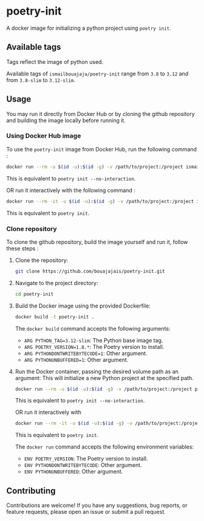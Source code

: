 # poetry-init

A docker image for initializing a python project using `poetry init`.

## Available tags

Tags reflect the image of python used.

Available tags of `ismailbouajaja/poetry-init` range from `3.8` to `3.12` and from `3.8-slim` to `3.12-slim`.

## Usage

You may run it directly from Docker Hub or by cloning the github repository and building the image locally before running it.

### Using Docker Hub image

To use the `poetry-init` image from Docker Hub, run the following command :

```bash
docker run --rm -u $(id -u):$(id -g) -v /path/to/project:/project ismailbouajaja/poetry-init
```

This is equivalent to `poetry init --no-interaction`.

OR run it interactively with the following command :

```bash
docker run --rm -it -u $(id -u):$(id -g) -v /path/to/project:/project ismailbouajaja/poetry-init it
```

This is equivalent to `poetry init`.

### Clone repository

To clone the github repository, build the image yourself and run it, follow these steps :

1. Clone the repository:
    ```bash
    git clone https://github.com/bouajajais/poetry-init.git
    ```

2. Navigate to the project directory:
    ```bash
    cd poetry-init
    ```

2. Build the Docker image using the provided Dockerfile:
    ```bash
    docker build -t poetry-init .
    ```

    The `docker build` command accepts the following arguments:
    - `ARG PYTHON_TAG=3.12-slim`: The Python base image tag.
    - `ARG POETRY_VERSION=1.8.*`: The Poetry version to install.
    - `ARG PYTHONDONTWRITEBYTECODE=1`: Other argument.
    - `ARG PYTHONUNBUFFERED=1`: Other argument.

3. Run the Docker container, passing the desired volume path as an argument:
    This will initialize a new Python project at the specified path.

    ```bash
    docker run --rm -u $(id -u):$(id -g) -v /path/to/project:/project poetry-init
    ```

    This is equivalent to `poetry init --no-interaction`.

    OR run it interactively with

    ```bash
    docker run --rm -it -u $(id -u):$(id -g) -v /path/to/project:/project poetry-init it
    ```

    This is equivalent to `poetry init`.

    The `docker run` command accepts the following environment variables:
    - `ENV POETRY_VERSION`: The Poetry version to install.
    - `ENV PYTHONDONTWRITEBYTECODE`: Other argument.
    - `ENV PYTHONUNBUFFERED`: Other argument.

## Contributing

Contributions are welcome! If you have any suggestions, bug reports, or feature requests, please open an issue or submit a pull request.
